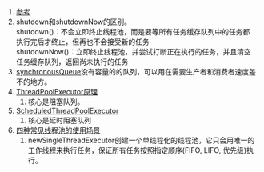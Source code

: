 1. [参考](https://www.cnblogs.com/dolphin0520/p/3932921.html)        
1. shutdown和shutdownNow的区别。     
    shutdown()：不会立即终止线程池，而是要等所有任务缓存队列中的任务都执行完后才终止，但再也不会接受新的任务      
    shutdownNow()：立即终止线程池，并尝试打断正在执行的任务，并且清空任务缓存队列，返回尚未执行的任务     
1. [synchronousQueue](https://blog.csdn.net/yanyan19880509/article/details/52562039)没有容量的的队列，可以用在需要生产者和消费者速度差不的地方。            
1. [ThreadPoolExecutor原理](https://www.jianshu.com/p/d621da64fae0)
    1. 核心是阻塞队列。
1. [ScheduledThreadPoolExecutor](https://blog.csdn.net/tongdanping/article/details/79627491)
    1. 核心是延时阻塞队列
1. [四种常见线程池的使用场景](https://blog.csdn.net/u011974987/article/details/51027795)    
    1. newSingleThreadExecutor创建一个单线程化的线程池，它只会用唯一的工作线程来执行任务，保证所有任务按照指定顺序(FIFO, LIFO, 优先级)执行。
